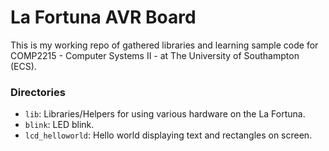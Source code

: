 # La Fortuna AVR Board #

This is my working repo of gathered libraries and learning sample code for COMP2215 - Computer Systems II - at The University of Southampton (ECS).

### Directories ###
* `lib`: Libraries/Helpers for using various hardware on the La Fortuna.
* `blink`: LED blink.
* `lcd_helloworld`: Hello world displaying text and rectangles on screen.
